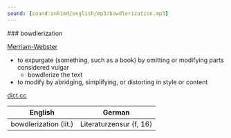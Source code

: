 ```yaml
---
sound: [sound:ankimd/english/mp3/bowdlerization.mp3]
---
```


\### bowdlerization

[Merriam-Webster](https://www.merriam-webster.com/dictionary/bowdlerization)

- to expurgate (something, such as a book) by omitting or modifying parts considered vulgar
    - bowdlerize the text
- to modify by abridging, simplifying, or distorting in style or content

[dict.cc](https://www.dict.cc/bowdlerization)

| English        | German       |
| -------------- | ------------ |
| bowdlerization (lit.) | Literaturzensur (f, 16) |
